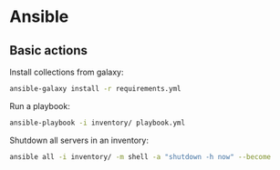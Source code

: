 # Ansible

## Basic actions

Install collections from galaxy:

```bash
ansible-galaxy install -r requirements.yml
```

Run a playbook:

```bash
ansible-playbook -i inventory/ playbook.yml
```

Shutdown all servers in an inventory:

```bash
ansible all -i inventory/ -m shell -a "shutdown -h now" --become
```
